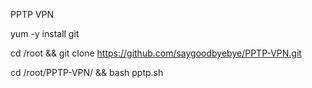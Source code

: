 
PPTP VPN

 yum -y install git

 cd /root && git clone https://github.com/saygoodbyebye/PPTP-VPN.git

 cd /root/PPTP-VPN/ && bash pptp.sh
